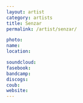 ```yaml
---
layout: artist
category: artists
title: Senzar
permalink: /artist/senzar/

photo: 
name: 
location: 

soundcloud: 
fasebook: 
bandcamp: 
discogs: 
coub: 
website: 
---
```



